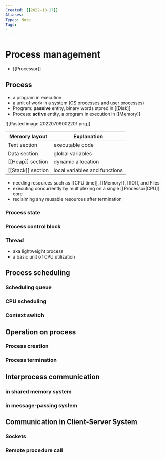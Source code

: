 ```yaml
---
Created: [[2022-10-17]]
Aliases: 
Types: Note
Tags: 
- 
---
```

# Process management
- [[Processor]]
## Process
- a program in execution
- a unit of work in a system (OS processes and user processes)
- Program: **passive** entity, binary words stored in [[Disk]]
- Process: **active** entity, a program in execution in [[Memory]]

![[Pasted image 20220709002201.png]]

| Memory layout     | Explanation                   |
| ----------------- | ----------------------------- |
| Text section      | executable code               |
| Data section      | global variables              |
| [[Heap]] section  | dynamic allocation            |
| [[Stack]] section | local variables and functions |

- needing resources such as [[CPU time]], [[Memory]], [[IO]], and Files
- executing concurrently by multiplexing on a single [[Processor|CPU]] core
- reclaiming any reusable resources after termination
### Process state
### Process control block
### Thread
- aka lightweight process
- a basic unit of CPU utilization
## Process scheduling
### Scheduling queue
### CPU scheduling
### Context switch
## Operation on process
### Process creation
### Process termination
## Interprocess communication
### in shared memory system
### in message-passing system
## Communication in Client-Server System
### Sockets
### Remote procedure call

